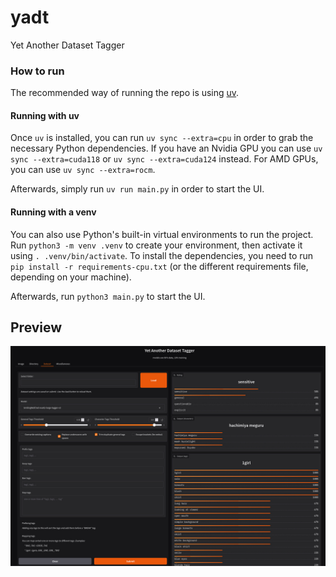 # yadt
Yet Another Dataset Tagger

### How to run
The recommended way of running the repo is using [uv](https://github.com/astral-sh/uv). 

#### Running with uv
Once `uv` is installed, you can run `uv sync --extra=cpu` in order to grab the necessary Python dependencies. If you have an Nvidia GPU you can use `uv sync --extra=cuda118` or `uv sync --extra=cuda124` instead. For AMD GPUs, you can use `uv sync --extra=rocm`.

Afterwards, simply run `uv run main.py` in order to start the UI.

#### Running with a venv
You can also use Python's built-in virtual environments to run the project. Run `python3 -m venv .venv` to create your environment, then activate it using `. .venv/bin/activate`. To install the dependencies, you need to run `pip install -r requirements-cpu.txt` (or the different requirements file, depending on your machine).

Afterwards, run `python3 main.py` to start the UI.


## Preview
![preview of dataset tab](docs/yadt_dataset_tab_preview.jpeg)
